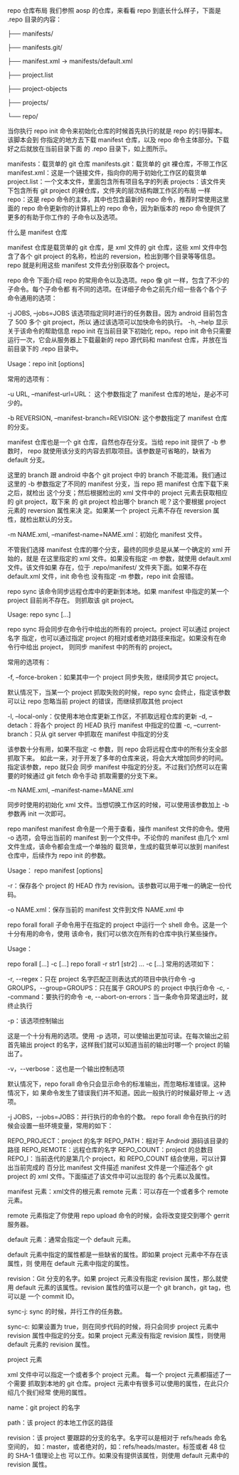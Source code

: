 repo 仓库布局
我们参照 aosp 的仓库，来看看 repo 到底长什么样子，下面是 .repo 目录的内容：

├── manifests/

├── manifests.git/

├── manifest.xml -> manifests/default.xml

├── project.list

├── project-objects

├── projects/

└── repo/

当你执行 repo init 命令来初始化仓库的时候首先执行的就是 repo 的引导脚本。该脚本会到 你指定的地方去下载 manifest 仓库，以及 repo 命令主体部分。下载好之后就放在当前目录下面 的 .repo 目录下，如上图所示。

manifests：载货单的 git 仓库
manifests.git：载货单的 git 裸仓库，不带工作区
manifest.xml：这是一个链接文件，指向你的用于初始化工作区的载货单
project.list：一个文本文件，里面包含所有项目名字的列表
projects：该文件夹下包含所有 git project 的裸仓库，文件夹的层次结构跟工作区的布局 一样
repo：这是 repo 命令的主体，其中也包含最新的 repo 命令，推荐时常使用这里面的 repo 命令更新你的计算机上的 repo 命令，因为新版本的 repo 命令提供了更多的有助于你工作的 子命令以及选项。

什么是 manifest 仓库

manifest 仓库是载货单的 git 仓库，是 xml 文件的 git 仓库，这些 xml 文件中包含了各个 git project 的名称，检出的 reversion，检出到哪个目录等等信息。 repo 就是利用这些 manifest 文件去分别获取各个 project。

repo 命令
下面介绍 repo 的常用命令以及选项。repo 像 git 一样，包含了不少的子命令。每个子命令都 有不同的选项。在详细子命令之前先介绍一些各个各个子命令通用的选项：

-j JOBS, –jobs=JOBS 该选项指定同时进行的任务数目。因为 android 目前包含了 500 多个 git project，所以 通过该选项可以加快命令的执行。
-h, –help 显示关于该命令的帮助信息
repo init
在当前目录下初始化 repo。repo init 命令只需要运行一次，它会从服务器上下载最新的 repo 源代码和 manifest 仓库，并放在当前目录下的 .repo 目录中。

Usage：repo init [options]

常用的选项有：

-u URL, –manifest-url=URL： 这个参数指定了 manifest 仓库的地址，是必不可少的。

-b REVERSION, –manifest-branch=REVISION: 这个参数指定了 manifest 仓库的分支。

manifest 仓库也是一个 git 仓库，自然也存在分支。当给 repo init 提供了 -b 参数时， repo 就使用该分支的内容去抓取项目。该参数是可省略的，缺省为 default 分支。

这里的 branch 跟 android 中各个 git project 中的 branch 不能混淆。我们通过这里的 -b 参数指定了不同的 manifest 分支，当 repo 把 manifest 仓库下载下来之后，就检出 这个分支；然后根据检出的 xml 文件中的 project 元素去获取相应的 git project，取下来 的 git project 检出哪个 branch 呢？这个要根据 project 元素的 reversion 属性来决 定。如果某一个 project 元素不存在 reversion 属性，就检出默认的分支。

-m NAME.xml, –manifest-name=NAME.xml：初始化 manifest 文件。

不管我们选择 manifest 仓库的哪个分支，最终的同步总是从某一个确定的 xml 开始的，就是 在这里指定的 xml 文件。如果没有指定 -m 参数，就使用 default.xml 文件。该文件如果 存在，位于 .repo/manifest/ 文件夹下面。如果不存在 default.xml 文件，init 命令也 没有指定 -m 参数，repo init 会报错。

repo sync
该命令同步远程仓库中的更新到本地。如果 manifest 中指定的某一个 project 目前尚不存在。 则抓取该 git project。

Usage: repo sync [<project>...]

repo sync 将会同步在命令行中给出的所有的 project。project 可以通过 project 名字 指定，也可以通过指定 project 的相对或者绝对路径来指定。如果没有在命令行中给出 project， 则同步 manifest 中的所有的 project。

常用的选项有：

-f, –force-broken：如果其中一个 project 同步失败，继续同步其它 project。

默认情况下，当某一个 project 抓取失败的时候，repo sync 会终止，指定该参数可以让 repo 忽略当前 project 的错误，而继续抓取其他 project

-l, –local-only：仅使用本地仓库更新工作区，不抓取远程仓库的更新
-d, –detach：将各个 project 的 HEAD 执行 manifest 中指定的位置
-c, –current-branch：只从 git server 中抓取在 manifest 中指定的分支

该参数十分有用，如果不指定 -c 参数，则 repo 会将远程仓库中的所有分支全部抓取下来。 如此一来，对于开发了多年的仓库来说，将会大大增加同步的时间。指定该参数，repo 就只会 同步 manifest 中指定的分支。不过我们仍然可以在需要的时候通过 git fetch 命令手动 抓取需要的分支下来。

-m NAME.xml, –manifest-name=MANE.xml

同步时使用的初始化 xml 文件。当想切换工作区的时候，可以使用该参数加上 -b 参数再 init 一次即可。

repo manifest
manifest 命令是一个用于查看，操作 manifest 文件的命令。使用 -o 选项，会导出当前的 manifest 到一个文件中。不论你的 manifest 由几个 xml 文件生成，该命令都会生成一个单独的 载货单，生成的载货单可以放到 manifest 仓库中，后续作为 repo init 的参数。

Usage： repo manifest [options]

-r：保存各个 project 的 HEAD 作为 revision。该参数可以用于唯一的确定一份代码。

-o NAME.xml：保存当前的 manifest 文件到文件 NAME.xml 中

repo forall
forall 子命令用于在指定的 project 中运行一个 shell 命令。这是一个十分有用的命令，使用 该命令，我们可以依次在所有的仓库中执行某些操作。

Usage：

repo forall [<project>...] -c <command> [<arg>...]
repo forall -r str1 [str2] ... -c <command> [<arg>...]
常用的选项如下：

-r, --regex：只在 project 名字匹配正则表达式的项目中执行命令
-g GROUPS，--group=GROUPS：只在属于 GROUPS 的 project 中执行命令
-c, --command：要执行的命令
-e, --abort-on-errors：当一条命令异常退出时，就终止执行

-p：该选项控制输出

这是一个十分有用的选项。使用 -p 选项，可以使输出更加可读。在每次输出之前首先输出 project 的名字，这样我们就可以知道当前的输出时哪一个 project 的输出了。

-v，--verbose：这也是一个输出控制选项

默认情况下，repo forall 命令只会显示命令的标准输出，而忽略标准错误。这种情况下，如 果命令发生了错误我们并不知道。因此一般执行的时候最好带上 -v 选项。

-j JOBS，--jobs=JOBS：并行执行的命令的个数。
repo forall 命令在执行的时候会设置一些环境变量，常用的如下：

REPO_PROJECT：project 的名字
REPO_PATH：相对于 Android 源码该目录的路径
REPO_REMOTE：远程仓库的名字
REPO_COUNT：project 的总数目
REPO_I：当前迭代的是第几个 project，和 REPO_COUNT 结合使用，可以计算出当前完成的 百分比
manifest 文件描述
manifest 文件是一个描述各个 git project 的 xml 文件。下面描述了该文件中可以出现的 各个元素以及属性。

manifest 元素：xml文件的根元素
remote 元素：可以存在一个或者多个 remote 元素。

remote 元素指定了你使用 repo upload 命令的时候，会将改变提交到哪个 gerrit 服务器。

default 元素：通常会指定一个 default 元素。

default 元素中指定的属性都是一些缺省的属性。即如果 project 元素中不存在该属性，则 使用在 default 元素中指定的属性。

revision：Git 分支的名字。如果 project 元素没有指定 revision 属性，那么就使用 default 元素的该属性。revision 属性的值可以是一个 git branch，git tag，也可以是 一个 commit ID。

sync-j: sync 的时候，并行工作的任务数。

sync-c: 如果设置为 true，则在同步代码的时候，将只会同步 project 元素中 revision 属性中指定的分支。如果 project 元素没有指定 revision 属性，则使用 default 元素的 revision 属性。

project 元素

xml 文件中可以指定一个或者多个 project 元素。 每一个 project 元素都描述了一个需要 抓取到本地的 git 仓库。project 元素中有很多可以使用的属性，在此只介绍几个我们经常 使用的属性。

name：git project 的名字

path：该 project 的本地工作区的路径

revision：该 project 要跟踪的分支的名字。名字可以是相对于 refs/heads 命名空间的， 如：master，或者绝对的，如：refs/heads/master。标签或者 48 位的 SHA-1 值理论上也 可以工作。如果没有提供该属性，则使用 default 元素中的 revision 属性。